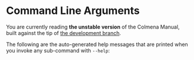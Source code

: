 # Command Line Arguments

You are currently reading **the unstable version** of the Colmena Manual, built against the tip of [the development branch](https://github.com/zhaofengli/colmena). <!-- REMOVE_FOR_RELEASE -->

The following are the auto-generated help messages that are printed when you invoke any sub-command with `--help`:

<!-- The following is injected by the build system -->
